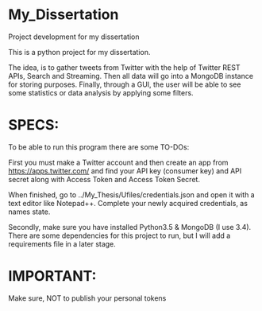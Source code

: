 # My_Dissertation
Project development for my dissertation

This is a python project for my dissertation.

The idea, is to gather tweets from Twitter with the help of Twitter REST APIs, Search and Streaming. Then all
data will go into a MongoDB instance for storing purposes. Finally, through a GUI, the user will be able to see some statistics or
data analysis by applying some filters.


# SPECS:

To be able to run this program there are some TO-DOs:

First you must make a Twitter account and then create an app from https://apps.twitter.com/
and find your API key (consumer key) and API secret along with Access Token and Access Token Secret.

When finished, go to ../My_Thesis/Ufiles/credentials.json and open it with a text editor like Notepad++. Complete your newly acquired 
credentials, as names state. 

Secondly, make sure you have installed Python3.5 & MongoDB (I use 3.4). There are some dependencies for this project to run, but I will
add a requirements file in a later stage.


# IMPORTANT:

Make sure, NOT to publish your personal tokens
